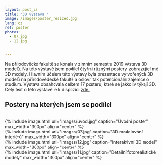 ```yaml
---
layout: post_cz
title: "3D výstava "
image: /images/poster_resized.jpg
lang: cz
ref: poster
photos:
  - 07.jpg
  - 12.jpg

  
---
```


Na přírodověcké fakultě se konala v zimním semestru 2019 výstava 3D modelů. Na této výstavě jsem podílel čtyřmi různými postery, zobrazující mé 3D modely. Hlavním účelem této výstavy byla prezentace vytvořených 3D modelů na přírodovědecké fakultě a oslovit tak potencionální zájemce o studium. Výstava obsahovala celkem 17 posteru, které se jakkoliv týkají 3D. Celý text o této výstavě je k dispozici [zde.](http://web.natur.cuni.cz/gis/3d/index.html)
<h2> Postery na kterých jsem se podílel </h2>
<br>
{% include image.html url="images/uvod.jpg" caption="Úvodní poster" max_width="300px" align="center" %}
<br>
{% include image.html url="images/07.jpg" caption="3D modelování interiérů" max_width="300px" align="center" %}
<br>
{% include image.html url="images/12.jpg" caption="Interaktivní 3D model" max_width="300px" align="center" %}
<br>
{% include image.html url="images/11.jpg" caption="Detailní fotorealistické modely" max_width="300px" align="center" %}


